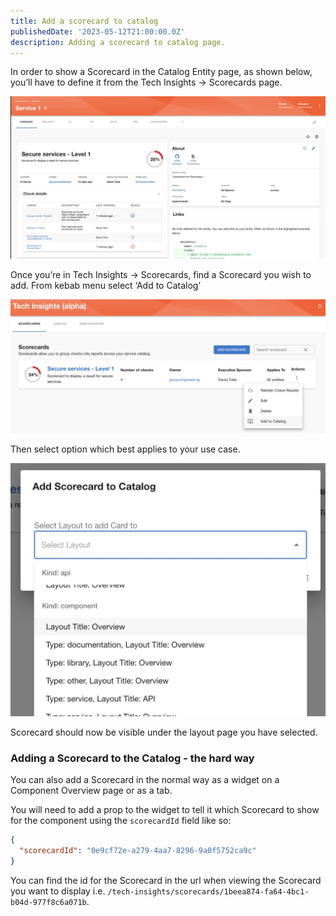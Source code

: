 ```yaml
---
title: Add a scorecard to catalog
publishedDate: '2023-05-12T21:00:00.0Z'
description: Adding a scorecard to catalog page.
---
```


In order to show a Scorecard in the Catalog Entity page, as shown below, you’ll have to define it from the Tech Insights → Scorecards page.

![Scorecard Catalog](./scorecard-catalog.webp)

Once you’re in Tech Insights → Scorecards, find a Scorecard you wish to add. From kebab menu select ‘Add to Catalog’

![Add Scorecard to catalog](./add-to-catalog-scorecard.webp)

Then select option which best applies to your use case.

![Add Scorecard](./add-scorecard-to-catalog.webp)

Scorecard should now be visible under the layout page you have selected.


### Adding a Scorecard to the Catalog - the hard way

You can also add a Scorecard in the normal way as a widget on a Component Overview page or as a tab. 

You will need to add a prop to the widget to tell it which Scorecard to show for the component using the `scorecardId` field like so:

```json
{
  "scorecardId": "0e9cf72e-a279-4aa7-8296-9a0f5752ca9c"
}
```
You can find the id for the Scorecard in the url when viewing the Scorecard you want to display i.e. `/tech-insights/scorecards/1beea874-fa64-4bc1-b04d-977f8c6a071b`. 
